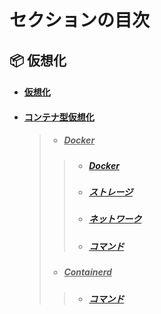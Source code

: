 # セクションの目次

## 📦 仮想化

* #### [︎仮想化](https://hiroki-it.github.io/tech-notebook/virtualization/virtualization.html)
* #### <u>コンテナ型仮想化</u>
  > * ##### <u>Docker</u>
  > > * ##### [︎Docker](https://hiroki-it.github.io/tech-notebook/virtualization/virtualization_container_docker.html)
  > > * ##### [ストレージ](https://hiroki-it.github.io/tech-notebook/virtualization/virtualization_container_docker_storage.html)
  > > * ##### [ネットワーク](https://hiroki-it.github.io/tech-notebook/virtualization/virtualization_container_docker_network.html)
  > > * ##### [コマンド](https://hiroki-it.github.io/tech-notebook/virtualization/virtualization_container_docker_command.html)
  > * ##### <u>Containerd</u>
  > > * ##### [コマンド](https://hiroki-it.github.io/tech-notebook/virtualization/virtualization_container_containerd_command.html)

<br>

